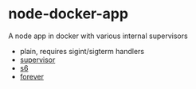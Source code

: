 # node-docker-app

A node app in docker with various internal supervisors

- plain, requires sigint/sigterm handlers
- [supervisor]()
- [s6]()
- [forever]()

